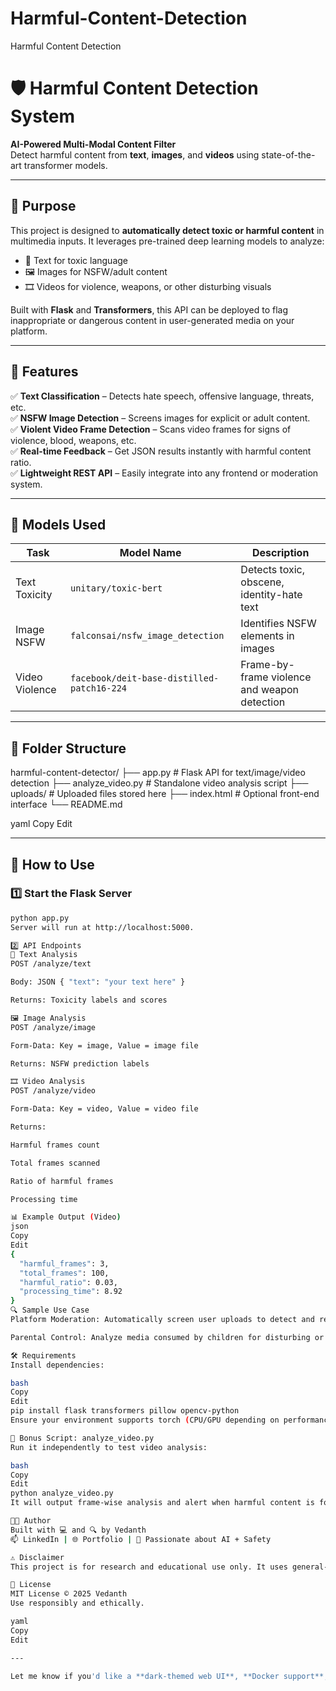 # Harmful-Content-Detection
Harmful Content Detection
# 🛡️ Harmful Content Detection System

**AI-Powered Multi-Modal Content Filter**  
Detect harmful content from **text**, **images**, and **videos** using state-of-the-art transformer models.

---

## 🎯 Purpose

This project is designed to **automatically detect toxic or harmful content** in multimedia inputs. It leverages pre-trained deep learning models to analyze:

- 📝 Text for toxic language
- 🖼️ Images for NSFW/adult content
- 🎞️ Videos for violence, weapons, or other disturbing visuals

Built with **Flask** and **Transformers**, this API can be deployed to flag inappropriate or dangerous content in user-generated media on your platform.

---

## 🚀 Features

✅ **Text Classification** – Detects hate speech, offensive language, threats, etc.  
✅ **NSFW Image Detection** – Screens images for explicit or adult content.  
✅ **Violent Video Frame Detection** – Scans video frames for signs of violence, blood, weapons, etc.  
✅ **Real-time Feedback** – Get JSON results instantly with harmful content ratio.  
✅ **Lightweight REST API** – Easily integrate into any frontend or moderation system.

---

## 🧠 Models Used

| Task              | Model Name                                 | Description                                      |
|-------------------|---------------------------------------------|--------------------------------------------------|
| Text Toxicity     | `unitary/toxic-bert`                        | Detects toxic, obscene, identity-hate text       |
| Image NSFW        | `falconsai/nsfw_image_detection`            | Identifies NSFW elements in images               |
| Video Violence    | `facebook/deit-base-distilled-patch16-224` | Frame-by-frame violence and weapon detection     |

---

## 📂 Folder Structure

harmful-content-detector/
├── app.py # Flask API for text/image/video detection
├── analyze_video.py # Standalone video analysis script
├── uploads/ # Uploaded files stored here
├── index.html # Optional front-end interface
└── README.md

yaml
Copy
Edit

---

## 🧪 How to Use

### 1️⃣ Start the Flask Server

```bash
python app.py
Server will run at http://localhost:5000.

2️⃣ API Endpoints
📝 Text Analysis
POST /analyze/text

Body: JSON { "text": "your text here" }

Returns: Toxicity labels and scores

🖼️ Image Analysis
POST /analyze/image

Form-Data: Key = image, Value = image file

Returns: NSFW prediction labels

🎞️ Video Analysis
POST /analyze/video

Form-Data: Key = video, Value = video file

Returns:

Harmful frames count

Total frames scanned

Ratio of harmful frames

Processing time

📊 Example Output (Video)
json
Copy
Edit
{
  "harmful_frames": 3,
  "total_frames": 100,
  "harmful_ratio": 0.03,
  "processing_time": 8.92
}
🔍 Sample Use Case
Platform Moderation: Automatically screen user uploads to detect and reject harmful content before it goes public.

Parental Control: Analyze media consumed by children for disturbing or explicit content.

🛠️ Requirements
Install dependencies:

bash
Copy
Edit
pip install flask transformers pillow opencv-python
Ensure your environment supports torch (CPU/GPU depending on performance needs).

🧪 Bonus Script: analyze_video.py
Run it independently to test video analysis:

bash
Copy
Edit
python analyze_video.py
It will output frame-wise analysis and alert when harmful content is found.

👨‍💻 Author
Built with 💻 and 🔍 by Vedanth
📫 LinkedIn | 🌐 Portfolio | 🧠 Passionate about AI + Safety

⚠️ Disclaimer
This project is for research and educational use only. It uses general-purpose models and may produce false positives/negatives. Always use human verification for critical moderation workflows.

📄 License
MIT License © 2025 Vedanth
Use responsibly and ethically.

yaml
Copy
Edit

---

Let me know if you'd like a **dark-themed web UI**, **Docker support**, or a **dashboard for moderation stats**.







